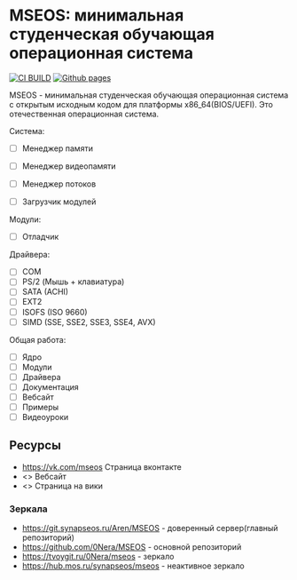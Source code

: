 # MSEOS: минимальная студенческая обучающая операционная система

[![CI BUILD](https://github.com/0Nera/MSEOS/actions/workflows/build.yml/badge.svg?branch=master)](https://github.com/0Nera/MSEOS/actions/workflows/build.yml)
[![Github pages](https://github.com/0Nera/MSEOS/actions/workflows/pages/pages-build-deployment/badge.svg?branch=pages)](https://github.com/0Nera/MSEOS/actions/workflows/pages/pages-build-deployment)

MSEOS - минимальная студенческая обучающая операционная система с открытым исходным кодом для платформы x86_64(BIOS/UEFI). Это отечественная операционная система.

Система:
- [ ] Менеджер памяти
- [ ] Менеджер видеопамяти
- [ ] Менеджер потоков
- [ ] Загрузчик модулей


Модули:
- [ ] Отладчик

Драйвера:
- [ ] COM
- [ ] PS/2 (Мышь + клавиатура)
- [ ] SATA (ACHI)
- [ ] EXT2
- [ ] ISOFS (ISO 9660)
- [ ] SIMD (SSE, SSE2, SSE3, SSE4, AVX)

Общая работа:
- [ ] Ядро
- [ ] Модули
- [ ] Драйвера
- [ ] Документация
- [ ] Вебсайт
- [ ] Примеры
- [ ] Видеоуроки

## Ресурсы

- <https://vk.com/mseos> Страница вконтакте
- <> Вебсайт
- <> Страница на вики

### Зеркала

- <https://git.synapseos.ru/Aren/MSEOS> - доверенный сервер(главный репозиторий)
- <https://github.com/0Nera/MSEOS> - основной репозиторий
- <https://tvoygit.ru/0Nera/mseos> - зеркало
- <https://hub.mos.ru/synapseos/mseos> - неактивное зеркало
